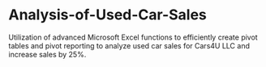 # Analysis-of-Used-Car-Sales
Utilization of advanced Microsoft Excel functions to efficiently create pivot tables and pivot reporting to analyze used car sales for Cars4U LLC and increase sales by 25%.
